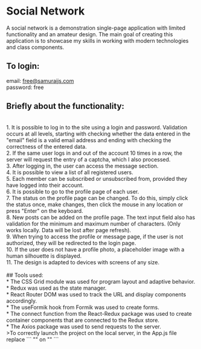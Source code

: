 # Social Network

A social network is a demonstration single-page application with limited functionality and an amateur design. The main goal of creating this application is to showcase my skills in working with modern technologies and class components.

## To login:

email: free@samuraijs.com
<br/>
password: free
<br/>
## Briefly about the functionality:
<br/>
1.  It is possible to log in to the site using a login and password. Validation occurs at all levels, starting with checking whether the data entered in the "email" field is a valid email address and ending with checking the correctness of the entered data.<br/>
2.  If the same user logs in and out of the account 10 times in a row, the server will request the entry of a captcha, which I also processed.<br/>
3.  After logging in, the user can access the message section.<br/>
4.  It is possible to view a list of all registered users.<br/>
5.  Each member can be subscribed or unsubscribed from, provided they have logged into their account.<br/>
6.  It is possible to go to the profile page of each user.<br/>
7.  The status on the profile page can be changed. To do this, simply click the status once, make changes, then click the mouse in any location or press "Enter" on the keyboard.<br/>
8.  New posts can be added on the profile page. The text input field also has validation for the minimum and maximum number of characters. (Only works locally. Data will be lost after page refresh).<br/>
9.  When trying to access the profile or message page, if the user is not authorized, they will be redirected to the login page.<br/>
10.  If the user does not have a profile photo, a placeholder image with a human silhouette is displayed.<br/>
11.  The design is adapted to devices with screens of any size.<br/>
<br/>
## Tools used:
<br/>
* The CSS Grid module was used for program layout and adaptive behavior.<br/>
* Redux was used as the state manager.<br/>
* React Router DOM was used to track the URL and display components accordingly.<br/>
* The useFormik hook from Formik was used to create forms.<br/>
* The connect function from the React-Redux package was used to create container components that are connected to the Redux store.<br/>
* The Axios package was used to send requests to the server.
<br/>
>To correctly launch the project on the local server, in the App.js file replace
``` "<HashRouter basename={process.env.PUBLIC_URL}></HashRouter>"
on "<BrowserRouter></BrowserRouter>" ```
